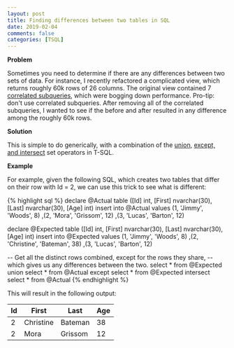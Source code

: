 ```yaml
---
layout: post
title: Finding differences between two tables in SQL
date: 2019-02-04
comments: false
categories: [TSQL]
---
```

**Problem**

Sometimes you need to determine if there are any differences between two sets of data. For instance, I recently refactored a complicated view, which returns roughly 60k rows of 26 columns. The original view contained 7 [correlated subqueries](https://en.wikipedia.org/wiki/Correlated_subquery), which were bogging down performance. Pro-tip: don't use correlated subqueries. After removing all of the correlated subqueries, I wanted to see if the before and after resulted in any difference among the roughly 60k rows.

**Solution**

This is simple to do generically, with a combination of the [union](https://docs.microsoft.com/en-us/sql/t-sql/language-elements/set-operators-union-transact-sql?view=sql-server-2017), [except, and intersect](https://docs.microsoft.com/en-us/sql/t-sql/language-elements/set-operators-except-and-intersect-transact-sql?view=sql-server-2017) set operators in T-SQL.

**Example**

For example, given the following SQL, which creates two tables that differ on their row with Id = 2, we can use this trick to see what is different:

{% highlight sql %}
  declare @Actual table ([Id] int, [First] nvarchar(30), [Last] nvarchar(30), [Age] int)
  insert into @Actual values
  (1, 'Jimmy', 'Woods', 8)
  ,(2, 'Mora', 'Grissom', 12)
  ,(3, 'Lucas', 'Barton', 12)


  declare @Expected table ([Id] int, [First] nvarchar(30), [Last] nvarchar(30), [Age] int)
  insert into @Expected values
  (1, 'Jimmy', 'Woods', 8)
  ,(2, 'Christine', 'Bateman', 38)
  ,(3, 'Lucas', 'Barton', 12)


  -- Get all the distinct rows combined, except for the rows they share,
  -- which gives us any differences between the two.
  select * from @Expected union select * from @Actual
  except 
  select * from @Expected intersect select * from @Actual
{% endhighlight %}

This will result in the following output:

|Id |First     |Last    |Age |
|---|----------|--------|----|
|2  |Christine |Bateman |38  |
|2  |Mora      |Grissom |12  |

